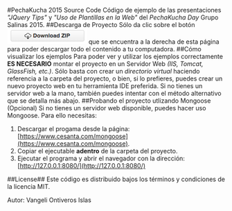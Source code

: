 #PechaKucha 2015 Source Code
Código de ejemplo de las presentaciones *"JQuery Tips"* y *"Uso de Plantillas en la Web"* del *PechaKucha Day* Grupo Salinas 2015.
##Descarga de Proyecto
Sólo da clic sobre el botón ![Image of Download Zip](https://raw.githubusercontent.com/Italika-Git/PechaKucha2015SourceCode/master/img/down_zip.png)  que se encuentra a la derecha de esta página para poder descargar todo el contenido a tu computadora.
##Cómo visualizar los ejemplos
Para poder ver y utilizar los ejemplos correctamente **ES NECESARIO** montar el proyecto en un Servidor Web *(IIS, Tomcat, GlassFish, etc.)*. Sólo basta con crear un *directorio virtual* haciendo referencia a la carpeta del proyecto, o bien, si lo prefieres, puedes crear un nuevo proyecto web en tu herramienta IDE preferida. Si no tienes un servidor web a la mano, también puedes intentar con el método alternativo que se detalla más abajo.
##Probando el proyecto utlizando Mongoose (Opcional)
Si no tienes un servidor web disponible, puedes hacer uso Mongoose. Para ello necesitas:

1. Descargar el progama desde la página: [https://www.cesanta.com/mongoose](https://www.cesanta.com/mongoose).
2. Copiar el ejecutable **adentro** de la carpeta del proyecto.
3. Ejecutar el programa y abrir el navegador con la dirección: [http://127.0.0.1:8080/](http://127.0.0.1:8080/)

##License##
Este código es distribuido bajos los términos y condiciones de la licencia MIT.

Autor: Vangeli Ontiveros Islas

